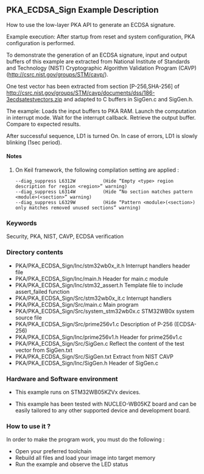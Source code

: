 ## <b>PKA_ECDSA_Sign Example Description</b>

How to use the low-layer PKA API to generate an ECDSA signature.

Example execution:
After startup from reset and system configuration, PKA configuration is performed.

To demonstrate the generation of an ECDSA signature, input and output buffers of this
example are extracted from National Institute of Standards and Technology (NIST)
Cryptographic Algorithm Validation Program (CAVP) (http://csrc.nist.gov/groups/STM/cavp/).

One test vector has been extracted from section [P-256,SHA-256] of 
http://csrc.nist.gov/groups/STM/cavp/documents/dss/186-3ecdsatestvectors.zip
and adapted to C buffers in SigGen.c and SigGen.h.

The example:
  Loads the input buffers to PKA RAM.
  Launch the computation in interrupt mode.
  Wait for the interrupt callback.
  Retrieve the output buffer.
  Compare to expected results.

After successful sequence, LD1 is turned On. 
In case of errors, LD1 is slowly blinking (1sec period).

#### <b>Notes</b>
                                            
 1. On Keil framework, the following compilation setting are applied :
    
        --diag_suppress L6312W          (Hide “Empty <type> region description for region <region>” warning)
        --diag_suppress L6314W          (Hide “No section matches pattern <module>(<section>” warning)
        --diag_suppress L6329W          (Hide “Pattern <module>(<section>) only matches removed unused sections” warning)

### <b>Keywords</b>

Security, PKA, NIST, CAVP, ECDSA verification

### <b>Directory contents</b> 

  - PKA/PKA_ECDSA_Sign/Inc/stm32wb0x_it.h          Interrupt handlers header file
  - PKA/PKA_ECDSA_Sign/Inc/main.h                  Header for main.c module
  - PKA/PKA_ECDSA_Sign/Inc/stm32_assert.h          Template file to include assert_failed function
  - PKA/PKA_ECDSA_Sign/Src/stm32wb0x_it.c          Interrupt handlers
  - PKA/PKA_ECDSA_Sign/Src/main.c                  Main program
  - PKA/PKA_ECDSA_Sign/Src/system_stm32wb0x.c      STM32WB0x system source file
  - PKA/PKA_ECDSA_Sign/Src/prime256v1.c            Description of P-256 (ECDSA-256)
  - PKA/PKA_ECDSA_Sign/Inc/prime256v1.h            Header for prime256v1.c
  - PKA/PKA_ECDSA_Sign/Src/SigGen.c                Reflect the content of the test vector from SigGen.txt
  - PKA/PKA_ECDSA_Sign/Src/SigGen.txt              Extract from NIST CAVP
  - PKA/PKA_ECDSA_Sign/Inc/SigGen.h                Header of SigGen.c

### <b>Hardware and Software environment</b>

  - This example runs on STM32WB05KZVx devices.
    
  - This example has been tested with NUCLEO-WB05KZ board and can be
    easily tailored to any other supported device and development board.

### <b>How to use it ?</b>

In order to make the program work, you must do the following :

 - Open your preferred toolchain
 - Rebuild all files and load your image into target memory
 - Run the example and observe the LED status


